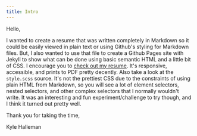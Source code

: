```yaml
---
title: Intro
---
```


Hello,

I wanted to create a resume that was written completely in Markdown so it could be easily viewed in plain text or using Github's styling for Markdown files. But, I also wanted to use that file to create a Github Pages site with Jekyll to show what can be done using basic semantic HTML and a little bit of CSS. I encourage you to [check out my resume](https://kylehalleman.github.io/resume/resume.html). It's responsive, accessible, and prints to PDF pretty decently. Also take a look at the `style.scss` source. It's not the prettiest CSS due to the constraints of using plain HTML from Markdown, so you will see a lot of element selectors, nested selectors, and other complex selectors that I normally wouldn't write. It was an interesting and fun experiment/challenge to try though, and I think it turned out pretty well.

Thank you for taking the time,

Kyle Halleman
